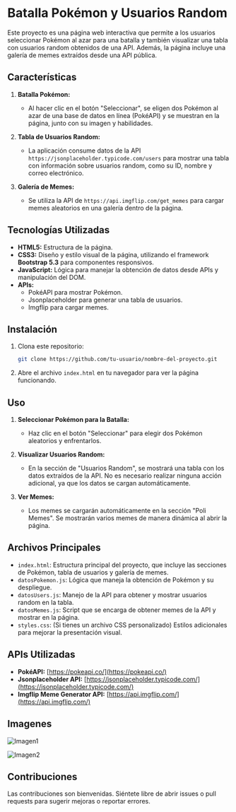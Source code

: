 # Batalla Pokémon y Usuarios Random

Este proyecto es una página web interactiva que permite a los usuarios seleccionar Pokémon al azar para una batalla y también visualizar una tabla con usuarios random obtenidos de una API. Además, la página incluye una galería de memes extraídos desde una API pública.

## Características

1. **Batalla Pokémon:**
   - Al hacer clic en el botón "Seleccionar", se eligen dos Pokémon al azar de una base de datos en línea (PokéAPI) y se muestran en la página, junto con su imagen y habilidades.
   
2. **Tabla de Usuarios Random:**
   - La aplicación consume datos de la API `https://jsonplaceholder.typicode.com/users` para mostrar una tabla con información sobre usuarios random, como su ID, nombre y correo electrónico.
   
3. **Galería de Memes:**
   - Se utiliza la API de `https://api.imgflip.com/get_memes` para cargar memes aleatorios en una galería dentro de la página.

## Tecnologías Utilizadas

- **HTML5:** Estructura de la página.
- **CSS3:** Diseño y estilo visual de la página, utilizando el framework **Bootstrap 5.3** para componentes responsivos.
- **JavaScript:** Lógica para manejar la obtención de datos desde APIs y manipulación del DOM.
- **APIs:** 
  - PokéAPI para mostrar Pokémon.
  - Jsonplaceholder para generar una tabla de usuarios.
  - Imgflip para cargar memes.

## Instalación

1. Clona este repositorio:

   ```bash
   git clone https://github.com/tu-usuario/nombre-del-proyecto.git
   ```

2. Abre el archivo `index.html` en tu navegador para ver la página funcionando.

## Uso

1. **Seleccionar Pokémon para la Batalla:**
   - Haz clic en el botón "Seleccionar" para elegir dos Pokémon aleatorios y enfrentarlos.

2. **Visualizar Usuarios Random:**
   - En la sección de "Usuarios Random", se mostrará una tabla con los datos extraídos de la API. No es necesario realizar ninguna acción adicional, ya que los datos se cargan automáticamente.

3. **Ver Memes:**
   - Los memes se cargarán automáticamente en la sección "Poli Memes". Se mostrarán varios memes de manera dinámica al abrir la página.

## Archivos Principales

- `index.html`: Estructura principal del proyecto, que incluye las secciones de Pokémon, tabla de usuarios y galería de memes.
- `datosPokemon.js`: Lógica que maneja la obtención de Pokémon y su despliegue.
- `datosUsers.js`: Manejo de la API para obtener y mostrar usuarios random en la tabla.
- `datosMemes.js`: Script que se encarga de obtener memes de la API y mostrar en la página.
- `styles.css`: (Si tienes un archivo CSS personalizado) Estilos adicionales para mejorar la presentación visual.

## APIs Utilizadas

- **PokéAPI:** [https://pokeapi.co/](https://pokeapi.co/)
- **Jsonplaceholder API:** [https://jsonplaceholder.typicode.com/](https://jsonplaceholder.typicode.com/)
- **Imgflip Meme Generator API:** [https://api.imgflip.com/](https://api.imgflip.com/)

## Imagenes

![Imagen1](https://github.com/user-attachments/assets/51725099-0e7b-4ea5-b913-34cfe5ad94a5)

![Imagen2](https://github.com/user-attachments/assets/c7d2dd74-1670-441c-9826-a9805a94dbc2)

## Contribuciones

Las contribuciones son bienvenidas. Siéntete libre de abrir issues o pull requests para sugerir mejoras o reportar errores.
